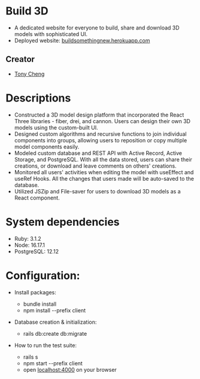 # Build 3D

- A dedicated website for everyone to build, share and download 3D models with sophisticated UI.
- Deployed website: [buildsomethingnew.herokuapp.com](https://buildsomethingnew.herokuapp.com/)

## Creator

- [Tony Cheng](https://github.com/TLCheng11)

# Descriptions

- Constructed a 3D model design platform that incorporated the React Three libraries - fiber, drei, and cannon. Users can design their own 3D models using the custom-built UI.
- Designed custom algorithms and recursive functions to join individual components into groups, allowing users to reposition or copy multiple model components easily.
- Modeled custom database and REST API with Active Record, Active Storage, and PostgreSQL. With all the data stored, users can share their creations, or download and leave comments on others' creations.
- Monitored all users' activities when editing the model with useEffect and useRef Hooks. All the changes that users made will be auto-saved to the database.
- Utilized JSZip and File-saver for users to download 3D models as a React component.

# System dependencies

- Ruby: 3.1.2
- Node: 16.17.1
- PostgreSQL: 12.12

# Configuration:

- Install packages:

  - bundle install
  - npm install --prefix client

- Database creation & initialization:

  - rails db:create db:migrate

- How to run the test suite:
  - rails s
  - npm start --prefix client
  - open [localhost:4000](http://localhost:4000/) on your browser
